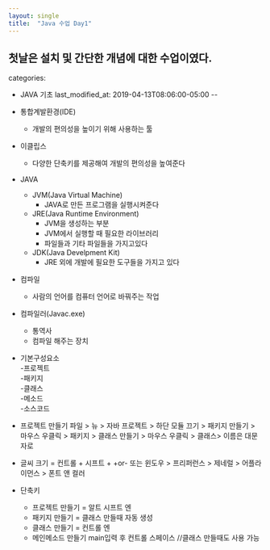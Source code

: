 ```yaml
---
layout: single
title:  "Java 수업 Day1"
---
```

## 첫날은 설치 및 간단한 개념에 대한 수업이였다.
categories:
  - JAVA 기초
last_modified_at: 2019-04-13T08:06:00-05:00
--

* 통합계발환경(IDE)  <br/>
  * 개발의 편의성을 높이기 위해 사용하는 툴

* 이클립스<br/>
   *	다양한 단축키를 제공해여 개발의 편의성을 높여준다


* JAVA
  * JVM(Java Virtual Machine)<br/>
    * JAVA로 만든 프로그램을 실행시켜준다<br/>
  * JRE(Java Runtime Environment)<br/>
    * JVM을 생성하는 부분<br/>
    * JVM에서 실행할 때 필요한 라이브러리<br/>
    * 파일들과 기타 파일들을 가지고있다<br/>
  * JDK(Java Develpment Kit)<br/>
    * JRE 외에 개발에 필요한 도구들을 가지고 있다

* 컴파일<br/>
   *	사람의 언어를 컴퓨터 언어로 바꿔주는 작업

* 컴파일러(Javac.exe)<br/>
   *	통역사<br/>
   *	컴파일 해주는 장치

* 기본구성요소<br/>
   -프로젝트<br/>
   	-패키지<br/>
	   	-클래스<br/>
	   		-메소드<br/>
		   		-소스코드

* 프로젝트 만들기 파일 > 뉴 > 자바 프로젝트 > 하단 모듈 끄기 > 
패키지 만들기 > 마우스 우클릭 > 패키지 > 클래스 만들기 > 마우스 우클릭 > 클래스> 이름은 대문자로

* 글씨 크기 = 컨트롤 + 시프트 + +or-
또는 윈도우 > 프리퍼런스 > 제네럴 > 어플라이먼스 > 폰트 앤 컬러


* 단축키
  * 프로젝트 만들기 = 알트 시프트 엔
  * 패키지 만들기 = 클래스 만들때 자동 생성
  * 클래스 만들기 = 컨트롤 엔
  * 메인메소드 만들기 main입력 후 컨트롤 스페이스 //클래스 만들때도 사용 가능 

